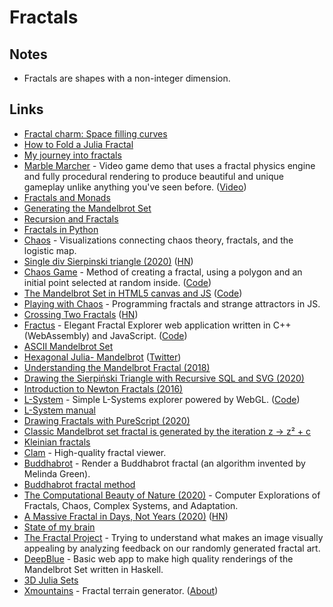 # Fractals

## Notes

- Fractals are shapes with a non-integer dimension.

## Links

- [Fractal charm: Space filling curves](https://www.youtube.com/watch?v=RU0wScIj36o)
- [How to Fold a Julia Fractal](https://acko.net/blog/how-to-fold-a-julia-fractal/)
- [My journey into fractals](https://medium.com/@bananaft/my-journey-into-fractals-d25ebc6c4dc2)
- [Marble Marcher](https://github.com/HackerPoet/MarbleMarcher) - Video game demo that uses a fractal physics engine and fully procedural rendering to produce beautiful and unique gameplay unlike anything you've seen before. ([Video](https://www.youtube.com/watch?time_continue=1&v=9U0XVdvQwAI))
- [Fractals and Monads](https://dkwise.wordpress.com/2019/01/18/fractals-and-monads/)
- [Generating the Mandelbrot Set](https://scionofbytes.me/misc/generating-mandelbrot-fractals/)
- [Recursion and Fractals](https://en.scratch-wiki.info/wiki/Recursion_and_Fractals)
- [Fractals in Python](https://github.com/danilobellini/fractal)
- [Chaos](https://github.com/jonnyhyman/Chaos) - Visualizations connecting chaos theory, fractals, and the logistic map.
- [Single div Sierpinski triangle (2020)](https://yuanchuan.dev/single-div-sierpinski-triangle) ([HN](https://news.ycombinator.com/item?id=22279532))
- [Chaos Game](https://andrew.wang-hoyer.com/experiments/chaos-game/) - Method of creating a fractal, using a polygon and an initial point selected at random inside. ([Code](https://github.com/ndrwhr/chaos-game))
- [The Mandelbrot Set in HTML5 canvas and JS](http://tilde.club/~david/m/#) ([Code](https://github.com/cslarsen/mandelbrot-js))
- [Playing with Chaos](http://www.playingwithchaos.net/) - Programming fractals and strange attractors in JS.
- [Crossing Two Fractals](https://github.com/victorqribeiro/randomFractal) ([HN](https://news.ycombinator.com/item?id=22769511))
- [Fractus](https://delivrance.github.io/fractus) - Elegant Fractal Explorer web application written in C++ (WebAssembly) and JavaScript. ([Code](https://github.com/delivrance/fractus))
- [ASCII Mandelbrot Set](https://thatjdanisso.cool/mandelbrot)
- [Hexagonal Julia- Mandelbrot](https://www.shadertoy.com/view/3dlBRf) ([Twitter](https://twitter.com/matthen2/status/1257989139426766849))
- [Understanding the Mandelbrot Fractal (2018)](https://explore.paulbutler.org/fractal/)
- [Drawing the Sierpiński Triangle with Recursive SQL and SVG (2020)](https://excessivelyadequate.com/posts/sierpinksy.html)
- [Introduction to Newton Fractals (2016)](https://ryhl.io/blog/newton-intro/)
- [L-System](https://anvaka.github.io/lsystem/) - Simple L-Systems explorer powered by WebGL. ([Code](https://github.com/anvaka/lsystem))
- [L-System manual](http://paulbourke.net/fractals/lsys/)
- [Drawing Fractals with PureScript (2020)](https://blog.drewolson.org/drawing-fractals-with-purescript)
- [Classic Mandelbrot set fractal is generated by the iteration z → z² + c](https://twitter.com/matthen2/status/1270619240635068416)
- [Kleinian fractals](https://cindyjs.org/gallery/main/Kleinian/)
- [Clam](https://github.com/khyperia/Clam) - High-quality fractal viewer.
- [Buddhabrot](https://github.com/porglezomp/buddhabrot) - Render a Buddhabrot fractal (an algorithm invented by Melinda Green).
- [Buddhabrot fractal method](http://superliminal.com/fractals/bbrot/bbrot.htm)
- [The Computational Beauty of Nature (2020)](https://mitpress.mit.edu/books/computational-beauty-nature) - Computer Explorations of Fractals, Chaos, Complex Systems, and Adaptation.
- [A Massive Fractal in Days, Not Years (2020)](http://www.jcgt.org/published/0009/02/02/paper.pdf) ([HN](https://news.ycombinator.com/item?id=24124827))
- [State of my brain](https://codepen.io/terabaud/pen/VwZRrRL)
- [The Fractal Project](https://thefractalproject.com/explore) - Trying to understand what makes an image visually appealing by analyzing feedback on our randomly generated fractal art.
- [DeepBlue](https://github.com/micahhahn/DeepBlue) - Basic web app to make high quality renderings of the Mandelbrot Set written in Haskell.
- [3D Julia Sets](https://www.iquilezles.org/www/articles/juliasets3d/juliasets3d.htm)
- [Xmountains](https://spbooth.github.io/xmountains/) - Fractal terrain generator. ([About](https://spbooth.github.io/xmountains/about_xmountains.html))
